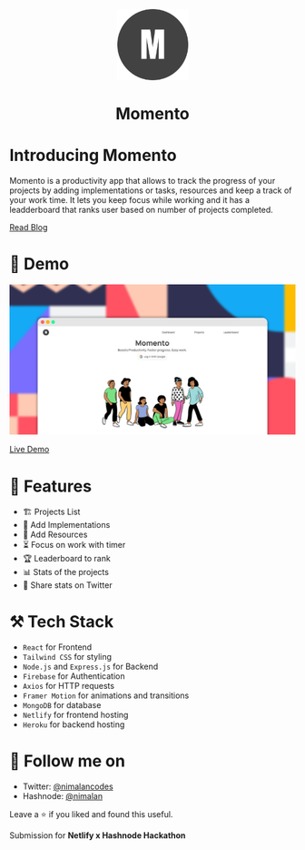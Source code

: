 <p align="center">
  <a href="https://momento-app.netlify.app">
    <img alt="momento" src="src/assets/logo.svg" width="125" />
  </a>
</p>
<h1 align="center">Momento</h1>

# Introducing Momento

Momento is a productivity app that allows to track the progress of your projects by adding implementations or tasks, resources and keep a track of your work time. It lets you keep focus while working and it has a leadderboard that ranks user based on number of projects completed.

[Read Blog](https://nimalan.hashnode.dev/introducing-momento-a-productivity-app-to-track-the-progress-of-your-projects#heading-flashback)

# 🚀 Demo

<img src="src/assets/frame.jpg" />

[Live Demo](https://momento-app.netlify.app/)

# 📄 Features

- 🏗️ Projects List
- 📃 Add Implementations
- 📄 Add Resources
- ⏳ Focus on work with timer
- 🏆 Leaderboard to rank
- 📊 Stats of the projects
- 📨 Share stats on Twitter

# ⚒️ Tech Stack

- `React` for Frontend
- `Tailwind CSS` for styling
- `Node.js` and `Express.js` for Backend
- `Firebase` for Authentication
- `Axios` for HTTP requests
- `Framer Motion` for animations and transitions
- `MongoDB` for database
- `Netlify` for frontend hosting
- `Heroku` for backend hosting

# 📲 Follow me on

- Twitter: [@nimalancodes](https://twitter.com/nimalancodes)
- Hashnode: [@nimalan](https://hashnode.com/@nimalan)

Leave a ⭐ if you liked and found this useful.

Submission for **Netlify x Hashnode Hackathon**
